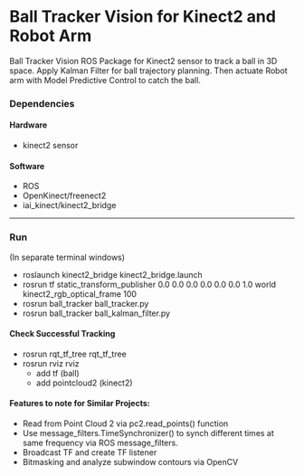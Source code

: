 # Ball Tracker Vision for Kinect2 and Robot Arm
Ball Tracker Vision ROS Package for Kinect2 sensor to track a ball in 3D space. Apply Kalman Filter for ball trajectory planning. Then actuate Robot arm with Model Predictive Control to catch the ball.


### Dependencies
#### Hardware
* kinect2 sensor

#### Software
* ROS
* OpenKinect/freenect2
* iai_kinect/kinect2_bridge

***

### Run
(In separate terminal windows)

* roslaunch kinect2_bridge kinect2_bridge.launch
* rosrun tf static_transform_publisher 0.0 0.0 0.0 0.0 0.0 0.0 1.0 world kinect2_rgb_optical_frame 100
* rosrun ball_tracker ball_tracker.py
* rosrun ball_tracker ball_kalman_filter.py

#### Check Successful Tracking
* rosrun rqt_tf_tree rqt_tf_tree
* rosrun rviz rviz
    * add tf (ball)
    * add pointcloud2 (kinect2)

#### Features to note for Similar Projects:
* Read from Point Cloud 2 via pc2.read_points() function
* Use message_filters.TimeSynchronizer() to synch different times at same frequency via ROS message_filters.
* Broadcast TF and create TF listener
* Bitmasking and analyze subwindow contours via OpenCV
